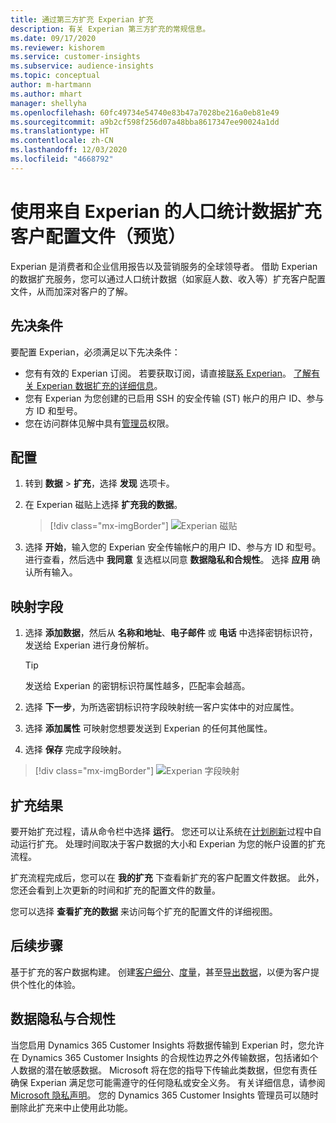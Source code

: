 ```yaml
---
title: 通过第三方扩充 Experian 扩充
description: 有关 Experian 第三方扩充的常规信息。
ms.date: 09/17/2020
ms.reviewer: kishorem
ms.service: customer-insights
ms.subservice: audience-insights
ms.topic: conceptual
author: m-hartmann
ms.author: mhart
manager: shellyha
ms.openlocfilehash: 60fc49734e54740e83b47a7028be216a0eb81e49
ms.sourcegitcommit: a9b2cf598f256d07a48bba8617347ee90024a1dd
ms.translationtype: HT
ms.contentlocale: zh-CN
ms.lasthandoff: 12/03/2020
ms.locfileid: "4668792"
---
```

# <a name="enrich-customer-profiles-with-demographics-from-experian-preview"></a>使用来自 Experian 的人口统计数据扩充客户配置文件（预览）

Experian 是消费者和企业信用报告以及营销服务的全球领导者。 借助 Experian 的数据扩充服务，您可以通过人口统计数据（如家庭人数、收入等）扩充客户配置文件，从而加深对客户的了解。

## <a name="prerequisites"></a>先决条件

要配置 Experian，必须满足以下先决条件：

- 您有有效的 Experian 订阅。 若要获取订阅，请直接[联系 Experian](https://www.experian.com/marketing-services/contact)。 [了解有关 Experian 数据扩充的详细信息](https://www.experian.com/marketing-services/microsoft?cmpid=ems_web_mci_cdppage)。
- 您有 Experian 为您创建的已启用 SSH 的安全传输 (ST) 帐户的用户 ID、参与方 ID 和型号。
- 您在访问群体见解中具有[管理员](permissions.md#administrator)权限。

## <a name="configuration"></a>配置

1. 转到 **数据** > **扩充**，选择 **发现** 选项卡。

1. 在 Experian 磁贴上选择 **扩充我的数据**。

   > [!div class="mx-imgBorder"]
   > ![Experian 磁贴](media/experian-tile.png "Experian 磁贴")

1. 选择 **开始**，输入您的 Experian 安全传输帐户的用户 ID、参与方 ID 和型号。 进行查看，然后选中 **我同意** 复选框以同意 **数据隐私和合规性**。 选择 **应用** 确认所有输入。

## <a name="map-your-fields"></a>映射字段

1. 选择 **添加数据**，然后从 **名称和地址**、**电子邮件** 或 **电话** 中选择密钥标识符，发送给 Experian 进行身份解析。

   > [!TIP]
   > 发送给 Experian 的密钥标识符属性越多，匹配率会越高。

1. 选择 **下一步**，为所选密钥标识符字段映射统一客户实体中的对应属性。

1. 选择 **添加属性** 可映射您想要发送到 Experian 的任何其他属性。

1.  选择 **保存** 完成字段映射。

   > [!div class="mx-imgBorder"]
   > ![Experian 字段映射](media/experian-field-mapping.png "Experian 字段映射")

## <a name="enrichment-results"></a>扩充结果

要开始扩充过程，请从命令栏中选择 **运行**。 您还可以让系统在[计划刷新](system.md#schedule-tab)过程中自动运行扩充。 处理时间取决于客户数据的大小和 Experian 为您的帐户设置的扩充流程。

扩充流程完成后，您可以在 **我的扩充** 下查看新扩充的客户配置文件数据。 此外，您还会看到上次更新的时间和扩充的配置文件的数量。

您可以选择 **查看扩充的数据** 来访问每个扩充的配置文件的详细视图。

## <a name="next-steps"></a>后续步骤

基于扩充的客户数据构建。 创建[客户细分](segments.md)、[度量](measures.md)，甚至[导出数据](export-destinations.md)，以便为客户提供个性化的体验。

## <a name="data-privacy-and-compliance"></a>数据隐私与合规性

当您启用 Dynamics 365 Customer Insights 将数据传输到 Experian 时，您允许在 Dynamics 365 Customer Insights 的合规性边界之外传输数据，包括诸如个人数据的潜在敏感数据。 Microsoft 将在您的指导下传输此类数据，但您有责任确保 Experian 满足您可能需遵守的任何隐私或安全义务。 有关详细信息，请参阅 [Microsoft 隐私声明](https://go.microsoft.com/fwlink/?linkid=396732)。
您的 Dynamics 365 Customer Insights 管理员可以随时删除此扩充来中止使用此功能。
